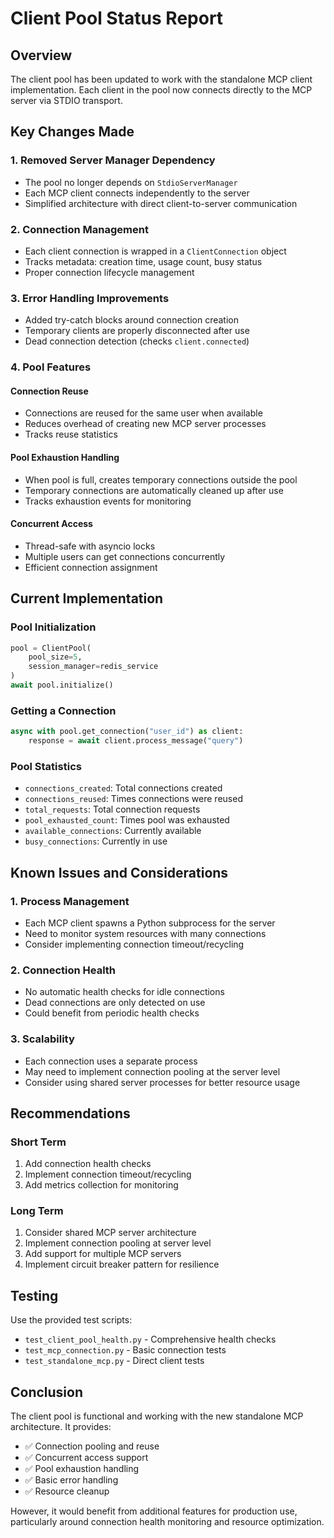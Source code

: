 # Client Pool Status Report

## Overview
The client pool has been updated to work with the standalone MCP client implementation. Each client in the pool now connects directly to the MCP server via STDIO transport.

## Key Changes Made

### 1. Removed Server Manager Dependency
- The pool no longer depends on `StdioServerManager`
- Each MCP client connects independently to the server
- Simplified architecture with direct client-to-server communication

### 2. Connection Management
- Each client connection is wrapped in a `ClientConnection` object
- Tracks metadata: creation time, usage count, busy status
- Proper connection lifecycle management

### 3. Error Handling Improvements
- Added try-catch blocks around connection creation
- Temporary clients are properly disconnected after use
- Dead connection detection (checks `client.connected`)

### 4. Pool Features

#### Connection Reuse
- Connections are reused for the same user when available
- Reduces overhead of creating new MCP server processes
- Tracks reuse statistics

#### Pool Exhaustion Handling
- When pool is full, creates temporary connections outside the pool
- Temporary connections are automatically cleaned up after use
- Tracks exhaustion events for monitoring

#### Concurrent Access
- Thread-safe with asyncio locks
- Multiple users can get connections concurrently
- Efficient connection assignment

## Current Implementation

### Pool Initialization
```python
pool = ClientPool(
    pool_size=5,
    session_manager=redis_service
)
await pool.initialize()
```

### Getting a Connection
```python
async with pool.get_connection("user_id") as client:
    response = await client.process_message("query")
```

### Pool Statistics
- `connections_created`: Total connections created
- `connections_reused`: Times connections were reused
- `total_requests`: Total connection requests
- `pool_exhausted_count`: Times pool was exhausted
- `available_connections`: Currently available
- `busy_connections`: Currently in use

## Known Issues and Considerations

### 1. Process Management
- Each MCP client spawns a Python subprocess for the server
- Need to monitor system resources with many connections
- Consider implementing connection timeout/recycling

### 2. Connection Health
- No automatic health checks for idle connections
- Dead connections are only detected on use
- Could benefit from periodic health checks

### 3. Scalability
- Each connection uses a separate process
- May need to implement connection pooling at the server level
- Consider using shared server processes for better resource usage

## Recommendations

### Short Term
1. Add connection health checks
2. Implement connection timeout/recycling
3. Add metrics collection for monitoring

### Long Term
1. Consider shared MCP server architecture
2. Implement connection pooling at server level
3. Add support for multiple MCP servers
4. Implement circuit breaker pattern for resilience

## Testing

Use the provided test scripts:
- `test_client_pool_health.py` - Comprehensive health checks
- `test_mcp_connection.py` - Basic connection tests
- `test_standalone_mcp.py` - Direct client tests

## Conclusion

The client pool is functional and working with the new standalone MCP architecture. It provides:
- ✅ Connection pooling and reuse
- ✅ Concurrent access support  
- ✅ Pool exhaustion handling
- ✅ Basic error handling
- ✅ Resource cleanup

However, it would benefit from additional features for production use, particularly around connection health monitoring and resource optimization.
